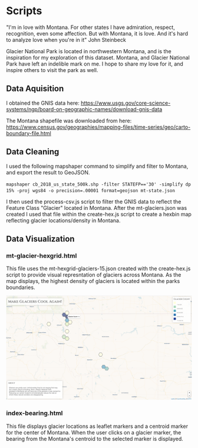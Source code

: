 # Scripts

"I'm in love with Montana. For other states I have admiration, respect, recognition, even some affection. But with Montana, it is love. And it's hard to analyze love when you're in it" 
John Steinbeck

Glacier National Park is located in northwestern Montana, and is the inspiration for my exploration of this dataset. Montana, and Glacier National Park have left an indelible mark on me. I hope to share my love for it, and inspire others to visit the park as well. 

## Data Aquisition

I obtained the GNIS data here:
https://www.usgs.gov/core-science-systems/ngp/board-on-geographic-names/download-gnis-data 

The Montana shapefile was downloaded from here:
https://www.census.gov/geographies/mapping-files/time-series/geo/carto-boundary-file.html

## Data Cleaning

I used the following mapshaper command to simplify and filter to Montana, and export the result to GeoJSON. 

`mapshaper cb_2018_us_state_500k.shp -filter STATEFP=='30' -simplify dp 15% -proj wgs84 -o precision=.00001 format=geojson mt-state.json`

I then used the process-csv.js script to filter the GNIS data to reflect the Feature Class "Glacier" located in Montana. After the mt-glaciers.json was created I used that file within the create-hex.js script to create a hexbin map reflecting glacier locations/density in Montana.

## Data Visualization

### mt-glacier-hexgrid.html

This file uses the mt-hexgrid-glaciers-15.json created with the create-hex.js script to provide visual represntation of glaciers across Montana. As the map displays, the highest density of glaciers is located within the parks boundaries. 

![Glaciers](images/glacier-hex.png)

### index-bearing.html

This file displays glacier locations as leaflet markers and a centroid marker for the center of Montana. When the user clicks on a glacier marker, the bearing from the Montana's centroid to the selected marker is displayed.